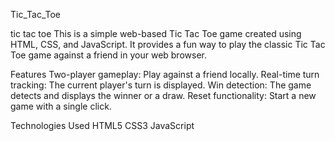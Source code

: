 Tic_Tac_Toe

tic tac toe This is a simple web-based Tic Tac Toe game created using HTML, CSS, and JavaScript. It provides a fun way to play the classic Tic Tac Toe game against a friend in your web browser.

Features Two-player gameplay: Play against a friend locally. Real-time turn tracking: The current player's turn is displayed. Win detection: The game detects and displays the winner or a draw. Reset functionality: Start a new game with a single click.

Technologies Used HTML5 CSS3 JavaScript
